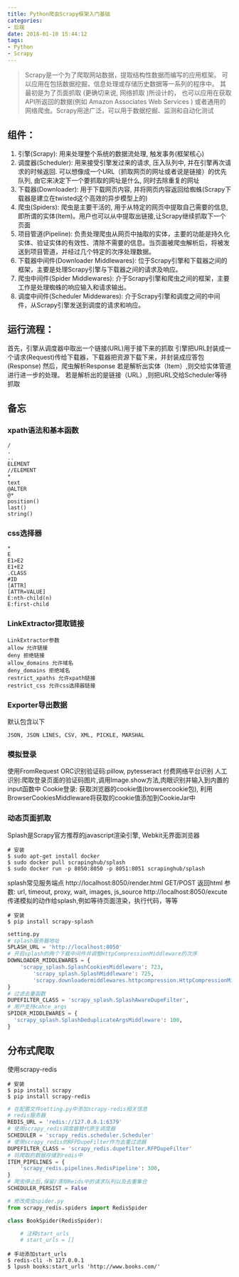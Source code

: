 ```yaml
---
title: Python爬虫Scrapy框架入门基础
categories:
- 后端
date: 2018-01-10 15:44:12
tags:
- Python
- Scrapy
---
```


> Scrapy是一个为了爬取网站数据，提取结构性数据而编写的应用框架。 可以应用在包括数据挖掘，信息处理或存储历史数据等一系列的程序中。 其最初是为了页面抓取 (更确切来说, 网络抓取 )所设计的， 也可以应用在获取API所返回的数据(例如 Amazon Associates Web Services ) 或者通用的网络爬虫。Scrapy用途广泛，可以用于数据挖掘、监测和自动化测试

## 组件：
1.  引擎(Scrapy): 用来处理整个系统的数据流处理, 触发事务(框架核心)
2.  调度器(Scheduler): 用来接受引擎发过来的请求, 压入队列中, 并在引擎再次请求的时候返回. 可以想像成一个URL（抓取网页的网址或者说是链接）的优先队列, 由它来决定下一个要抓取的网址是什么, 同时去除重复的网址
3.  下载器(Downloader): 用于下载网页内容, 并将网页内容返回给蜘蛛(Scrapy下载器是建立在twisted这个高效的异步模型上的)
4.  爬虫(Spiders): 爬虫是主要干活的, 用于从特定的网页中提取自己需要的信息, 即所谓的实体(Item)。用户也可以从中提取出链接,让Scrapy继续抓取下一个页面
5.  项目管道(Pipeline): 负责处理爬虫从网页中抽取的实体，主要的功能是持久化实体、验证实体的有效性、清除不需要的信息。当页面被爬虫解析后，将被发送到项目管道，并经过几个特定的次序处理数据。
6.  下载器中间件(Downloader Middlewares): 位于Scrapy引擎和下载器之间的框架，主要是处理Scrapy引擎与下载器之间的请求及响应。
7.  爬虫中间件(Spider Middlewares): 介于Scrapy引擎和爬虫之间的框架，主要工作是处理蜘蛛的响应输入和请求输出。
8.  调度中间件(Scheduler Middewares): 介于Scrapy引擎和调度之间的中间件，从Scrapy引擎发送到调度的请求和响应。

## 运行流程：
首先，引擎从调度器中取出一个链接(URL)用于接下来的抓取 引擎把URL封装成一个请求(Request)传给下载器，下载器把资源下载下来，并封装成应答包(Response) 然后，爬虫解析Response 若是解析出实体（Item）,则交给实体管道进行进一步的处理。 若是解析出的是链接（URL）,则把URL交给Scheduler等待抓取

## 备忘

### xpath语法和基本函数
```text
/
.
..
ELEMENT
//ELEMENT
*
text
@ALTER
@*
position()
last()
string()
```

### css选择器
```text
*
E
E1>E2
E1+E2
.CLASS
#ID
[ATTR]
[ATTR=VALUE]
E:nth-child(n)
E:first-child
```

### LinkExtractor提取链接
```text
LinkExtractor参数
allow 允许链接
deny 拒绝链接
allow_domains 允许域名
deny_domains 拒绝域名
restrict_xpaths 允许xpath链接
restrict_css 允许css选择器链接
```

### Exporter导出数据
默认包含以下
```text
JSON, JSON LINES, CSV, XML, PICKLE, MARSHAL
```

### 模拟登录
使用FromRequest ORC识别验证码:pillow, pytesseract 付费网络平台识别 人工识别:爬取登录页面的验证码图片,调用Image.show方法,肉眼识别并输入到内置的input函数中 Cookie登录: 获取浏览器的cookie值(browsercookie包), 利用BrowserCookiesMiddleware将获取的cookie值添加到CookieJar中

### 动态页面抓取
Splash是Scrapy官方推荐的javascript渲染引擎, Webkit无界面浏览器
```shell
# 安装
$ sudo apt-get install docker
$ sudo docker pull scrapinghub/splash
$ sudo docker run -p 8050:8050 -p 8051:8051 scrapinghub/splash
```
splash常见服务端点 http://localhost:8050/render.html GET/POST 返回html 参数: url, timeout, proxy, wait, images, js_source http://localhost:8050/excute 传递模拟的动作给splash,例如等待页面渲染，执行代码，等等

```shell
# 安装
$ pip install scrapy-splash
```
```python
setting.py
# splash服务器地址
SPLASH_URL = 'http://localhost:8050'
# 开启splash的两个下载中间件并调整HttpCompressionMiddleware的次序
DOWNLOADER_MIDDLEWARES = {
    'scrapy_splash.SplashCookiesMiddleware': 723,
        'scrapy_splash.SplashMiddleware': 725,
        'scrapy.downloadermiddlewares.httpcompression.HttpCompressionMiddleware': 810,
}
# 过滤去重函数
DUPEFILTER_CLASS = 'scrapy_splash.SplashAwareDupeFilter',
# 用户支持cahce_args
SPIDER_MIDDLEWARES = {
  'scrapy_splash.SplashDeduplicateArgsMiddleware': 100,
}
```

## 分布式爬取

使用scrapy-redis
```shell
# 安装
$ pip install scrapy
$ pip install scrapy-redis
```
```python
# 在配置文件setting.py中添加scrapy-redis相关信息
# redis服务器
REDIS_URL = 'redis://127.0.0.1:6379'
# 使用scrapy_redis调度器替代原生调度器
SCHEDULER = 'scrapy_redis.scheduler.Scheduler'
# 使用scrapy_redis的RFPDupeFilter作为去重过滤器
DUPEFILTER_CLASS = 'scrapy_redis.dupefilter.RFPDupeFilter'
# 将爬取的数据存储到redis中
ITEM_PIPELINES = {
    'scrapy_redis.pipelines.RedisPipeline': 300,
}
# 爬虫停止后,保留/清除Reids中的请求队列以及去重集合
SCHEDULER_PERSIST = False
```
```python
# 修改爬虫spider.py
from scrapy_redis.spiders import RedisSpider

class BookSpider(RedisSpider):

    # 注释start_urls
    # start_urls = []
```
```shell
# 手动添加start_urls
$ redis-cli -h 127.0.0.1
$ lpush books:start_urls 'http://www.books.com/'
```
